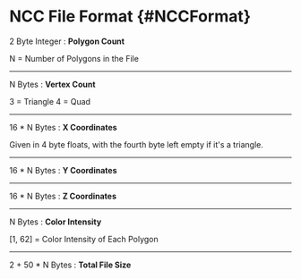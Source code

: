 # NCC File Format {#NCCFormat}

2 Byte Integer : **Polygon Count**

N = Number of Polygons in the File
___

N Bytes : **Vertex Count**

3 = Triangle
4 = Quad
___

16 * N Bytes : **X Coordinates**

Given in 4 byte floats, with the fourth byte left empty if it's a triangle.
___

16 * N Bytes : **Y Coordinates**
___

16 * N Bytes : **Z Coordinates**
___

N Bytes : **Color Intensity**

[1, 62] = Color Intensity of Each Polygon
___

2 + 50 * N Bytes : **Total File Size**
